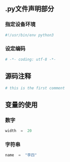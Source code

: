 
## .py文件声明部分

### 指定设备环境

```python
#!/usr/bin/env python3
```

### 设定编码

```python
# -*- coding: utf-8 -*-
```

## 源码注释

```python
# this is the first comment
```

## 变量的使用

### 数字

```python
width  =  20
```

### 字符串

```python
name  =  "李四"
```
